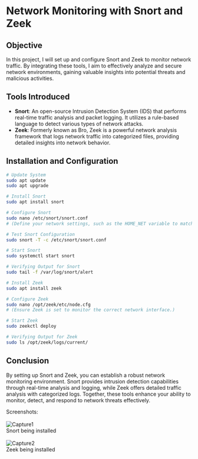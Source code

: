 # Network Monitoring with Snort and Zeek

## Objective

In this project, I will set up and configure Snort and Zeek to monitor network traffic. By integrating these tools, I aim to effectively analyze and secure network environments, gaining valuable insights into potential threats and malicious activities.

## Tools Introduced

- **Snort**: An open-source Intrusion Detection System (IDS) that performs real-time traffic analysis and packet logging. It utilizes a rule-based language to detect various types of network attacks.
- **Zeek**: Formerly known as Bro, Zeek is a powerful network analysis framework that logs network traffic into categorized files, providing detailed insights into network behavior.

## Installation and Configuration

```bash
# Update System
sudo apt update
sudo apt upgrade

# Install Snort
sudo apt install snort

# Configure Snort
sudo nano /etc/snort/snort.conf
# (Define your network settings, such as the HOME_NET variable to match your network range.)

# Test Snort Configuration
sudo snort -T -c /etc/snort/snort.conf

# Start Snort
sudo systemctl start snort

# Verifying Output for Snort
sudo tail -f /var/log/snort/alert

# Install Zeek
sudo apt install zeek

# Configure Zeek
sudo nano /opt/zeek/etc/node.cfg
# (Ensure Zeek is set to monitor the correct network interface.)

# Start Zeek
sudo zeekctl deploy

# Verifying Output for Zeek
sudo ls /opt/zeek/logs/current/

```
## Conclusion

By setting up Snort and Zeek, you can establish a robust network monitoring environment. Snort provides intrusion detection capabilities through real-time analysis and logging, while Zeek offers detailed traffic analysis with categorized logs. Together, these tools enhance your ability to monitor, detect, and respond to network threats effectively.

Screenshots:
<br />
<br />
![Capture1](https://github.com/user-attachments/assets/3ac577d9-46dd-425b-a4df-31c75c57440f)
<br />
Snort being installed
<br />
<br />
![Capture2](https://github.com/user-attachments/assets/c35cb314-33d6-4d8a-a700-7b0636c2ccec)
<br />
Zeek being installed


